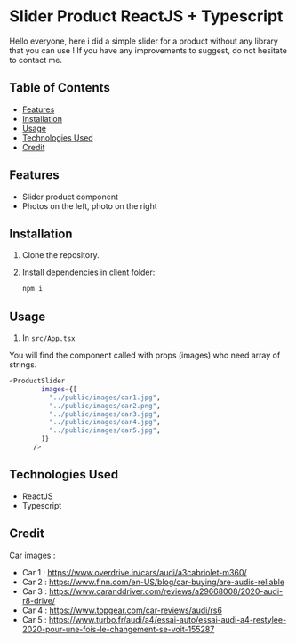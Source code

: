 # Slider Product ReactJS + Typescript

Hello everyone, here i did a simple slider for a product without any library that you can use ! If you have any improvements to suggest, do not hesitate to contact me.

## Table of Contents

- [Features](#features)
- [Installation](#installation)
- [Usage](#usage)
- [Technologies Used](#technologies-used)
- [Credit](#credit)

## Features

- Slider product component
- Photos on the left, photo on the right

## Installation

1. Clone the repository.

2. Install dependencies in client folder:

   ```bash
   npm i
   ```

## Usage

1. In `src/App.tsx`

You will find the component called with props (images) who need array of strings.

```bash
<ProductSlider
        images={[
          "../public/images/car1.jpg",
          "../public/images/car2.png",
          "../public/images/car3.jpg",
          "../public/images/car4.jpg",
          "../public/images/car5.jpg",
        ]}
      />
```

## Technologies Used

- ReactJS
- Typescript

## Credit

Car images :

- Car 1 : https://www.overdrive.in/cars/audi/a3cabriolet-m360/
- Car 2 : https://www.finn.com/en-US/blog/car-buying/are-audis-reliable
- Car 3 : https://www.caranddriver.com/reviews/a29668008/2020-audi-r8-drive/
- Car 4 : https://www.topgear.com/car-reviews/audi/rs6
- Car 5 : https://www.turbo.fr/audi/a4/essai-auto/essai-audi-a4-restylee-2020-pour-une-fois-le-changement-se-voit-155287
